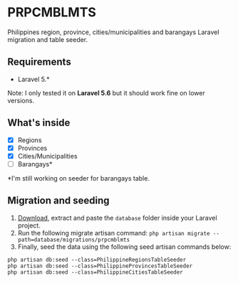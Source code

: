 # PRPCMBLMTS
Philippines region, province, cities/municipalities and barangays Laravel migration and table seeder.

## Requirements
- Laravel 5.*

Note: I only tested it on **Laravel 5.6** but it should work fine on lower versions.

## What's inside
- [x] Regions
- [x] Provinces
- [x] Cities/Municipalities
- [ ] Barangays*

*I'm still working on seeder for barangays table.


## Migration and seeding
1. [Download](https://github.com/woenel/prpcmblmts/archive/master.zip), extract and paste the `database` folder inside your Laravel project.
2. Run the following migrate artisan command: `php artisan migrate --path=database/migrations/prpcmblmts`
3. Finally, seed the data using the following seed artisan commands below:
```
php artisan db:seed --class=PhilippineRegionsTableSeeder
php artisan db:seed --class=PhilippineProvincesTableSeeder
php artisan db:seed --class=PhilippineCitiesTableSeeder
```
